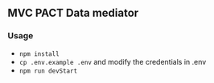 ## MVC PACT Data mediator

### Usage

- `npm install`
- `cp .env.example .env` and modify the credentials in .env
- `npm run devStart`
